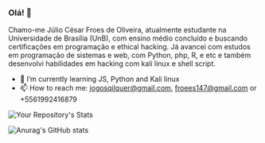 
### Olá! 👋

Chamo-me Júlio César Froes de Oliveira, atualmente estudante na Universidade de Brasília (UnB), com ensino médio concluído e buscando certificações em programação e ethical hacking. 
Já avancei com estudos em programação de sistemas e web, com Python, php, R, e etc e também desenvolvi habilidades em hacking com kali linux e shell script.

- 🌱 I’m currently learning JS, Python and Kali linux
- 📫 How to reach me: jogosqilquer@gmail.com, froees147@gmail.com or +5561992416879


![Your Repository's Stats](https://github-readme-stats.vercel.app/api/top-langs/?username=Vvendet&theme=blue-green)


![Anurag's GitHub stats](https://github-readme-stats.vercel.app/api?username=Vvendet&show_icons=true&theme=radical)
